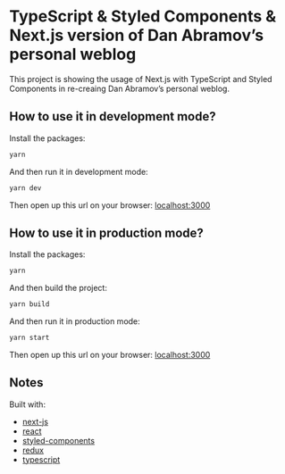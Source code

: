 # TypeScript & Styled Components & Next.js version of Dan Abramov’s personal weblog

This project is showing the usage of Next.js with TypeScript and Styled Components in re-creaing Dan Abramov’s personal weblog.

## How to use it in development mode?

Install the packages:

```bash
yarn
```

And then run it in development mode:

```bash
yarn dev
```

Then open up this url on your browser:
[localhost:3000](http://localhost:3000)

## How to use it in production mode?

Install the packages:

```bash
yarn
```

And then build the project:

```bash
yarn build
```

And then run it in production mode:

```bash
yarn start
```

Then open up this url on your browser:
[localhost:3000](http://localhost:3000)

## Notes

Built with:

- [next-js](https://nextjs.org/)
- [react](https://reactjs.org/)
- [styled-components](https://styled-components.com)
- [redux](https://redux.js.org/)
- [typescript](https://www.typescriptlang.org/)
